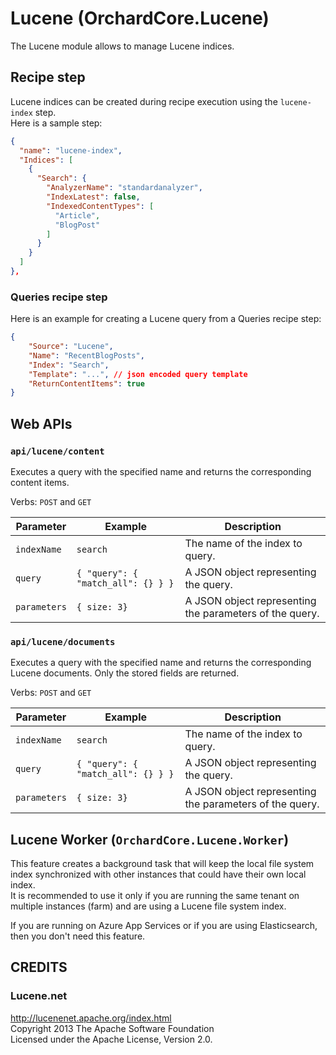 # Lucene (OrchardCore.Lucene)

The Lucene module allows to manage Lucene indices.

## Recipe step

Lucene indices can be created during recipe execution using the `lucene-index` step.  
Here is a sample step:

```json
{
  "name": "lucene-index",
  "Indices": [
    {
      "Search": {
        "AnalyzerName": "standardanalyzer",
        "IndexLatest": false,
        "IndexedContentTypes": [
          "Article",
          "BlogPost"
        ]
      }
    }
  ]
},
```

### Queries recipe step

Here is an example for creating a Lucene query from a Queries recipe step:

```json
{
    "Source": "Lucene",
    "Name": "RecentBlogPosts",
    "Index": "Search",
    "Template": "...", // json encoded query template
    "ReturnContentItems": true
}
```

## Web APIs

### `api/lucene/content`

Executes a query with the specified name and returns the corresponding content items.

Verbs: `POST` and `GET`

|   Parameter  |              Example               |                      Description                       |
| ------------ | ---------------------------------- |------------------------------------------------------- |
|  `indexName` |              `search`              |            The name of the index to query.             |
|   `query`    | `{ "query": { "match_all": {} } }` |          A JSON object representing the query.         |
| `parameters` |            `{ size: 3}`            | A JSON object representing the parameters of the query.|

### `api/lucene/documents`

Executes a query with the specified name and returns the corresponding Lucene documents.
Only the stored fields are returned.

Verbs: `POST` and `GET`

|   Parameter  |              Example               |                      Description                       |
| ------------ | ---------------------------------- |------------------------------------------------------- |
|  `indexName` |              `search`              |            The name of the index to query.             |
|   `query`    | `{ "query": { "match_all": {} } }` |          A JSON object representing the query.         |
| `parameters` |            `{ size: 3}`            | A JSON object representing the parameters of the query.|

## Lucene Worker (`OrchardCore.Lucene.Worker`)

This feature creates a background task that will keep the local file system index synchronized with
other instances that could have their own local index.  
It is recommended to use it only if you are running the same tenant on multiple instances (farm) and are using a Lucene file system index.

If you are running on Azure App Services or if you are using Elasticsearch, then you don't need this feature.

## CREDITS

### Lucene.net

<http://lucenenet.apache.org/index.html>  
Copyright 2013 The Apache Software Foundation  
Licensed under the Apache License, Version 2.0.
